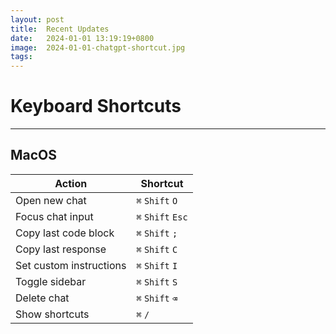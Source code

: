 ```yaml
---
layout: post
title:  Recent Updates
date:   2024-01-01 13:19:19+0800
image:  2024-01-01-chatgpt-shortcut.jpg
tags:   
---
```

# Keyboard Shortcuts

---
## MacOS

| Action               | Shortcut         |
|----------------------|------------------|
| Open new chat        | `⌘` `Shift` `O`  |
| Focus chat input     | `⌘` `Shift` `Esc`|
| Copy last code block | `⌘` `Shift` `;`  |
| Copy last response   | `⌘` `Shift` `C`  |
| Set custom instructions | `⌘` `Shift` `I` |
| Toggle sidebar       | `⌘` `Shift` `S`  |
| Delete chat          | `⌘` `Shift` `⌫`  |
| Show shortcuts       | `⌘` `/`          |